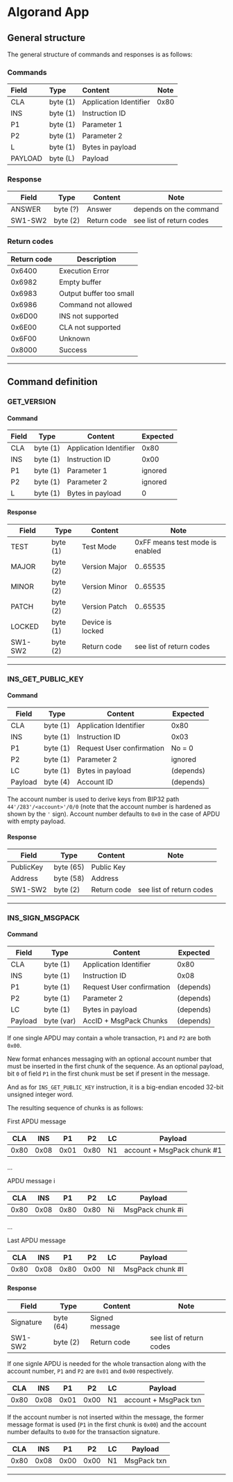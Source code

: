 # Algorand App

## General structure

The general structure of commands and responses is as follows:

### Commands

| Field   | Type     | Content                | Note |
| :------ | :------- | :--------------------- | ---- |
| CLA     | byte (1) | Application Identifier | 0x80 |
| INS     | byte (1) | Instruction ID         |      |
| P1      | byte (1) | Parameter 1            |      |
| P2      | byte (1) | Parameter 2            |      |
| L       | byte (1) | Bytes in payload       |      |
| PAYLOAD | byte (L) | Payload                |      |

### Response

| Field   | Type     | Content     | Note                     |
| ------- | -------- | ----------- | ------------------------ |
| ANSWER  | byte (?) | Answer      | depends on the command   |
| SW1-SW2 | byte (2) | Return code | see list of return codes |

### Return codes

| Return code | Description             |
| ----------- | ----------------------- |
| 0x6400      | Execution Error         |
| 0x6982      | Empty buffer            |
| 0x6983      | Output buffer too small |
| 0x6986      | Command not allowed     |
| 0x6D00      | INS not supported       |
| 0x6E00      | CLA not supported       |
| 0x6F00      | Unknown                 |
| 0x8000      | Success                 |

---

## Command definition

### GET_VERSION

#### Command

| Field | Type     | Content                | Expected |
| ----- | -------- | ---------------------- | -------- |
| CLA   | byte (1) | Application Identifier | 0x80     |
| INS   | byte (1) | Instruction ID         | 0x00     |
| P1    | byte (1) | Parameter 1            | ignored  |
| P2    | byte (1) | Parameter 2            | ignored  |
| L     | byte (1) | Bytes in payload       | 0        |

#### Response

| Field   | Type     | Content          | Note                            |
| ------- | -------- | ---------------- | ------------------------------- |
| TEST    | byte (1) | Test Mode        | 0xFF means test mode is enabled |
| MAJOR   | byte (2) | Version Major    | 0..65535                        |
| MINOR   | byte (2) | Version Minor    | 0..65535                        |
| PATCH   | byte (2) | Version Patch    | 0..65535                        |
| LOCKED  | byte (1) | Device is locked |                                 |
| SW1-SW2 | byte (2) | Return code      | see list of return codes        |

---

### INS_GET_PUBLIC_KEY

#### Command

| Field   | Type     | Content                   | Expected   |
| ------- | -------- | ------------------------- | ---------- |
| CLA     | byte (1) | Application Identifier    | 0x80       |
| INS     | byte (1) | Instruction ID            | 0x03       |
| P1      | byte (1) | Request User confirmation | No = 0     |
| P2      | byte (1) | Parameter 2               | ignored    |
| LC      | byte (1) | Bytes in payload          | (depends)  |
| Payload | byte (4) | Account ID                | (depends)  |

The account number is used to derive keys from BIP32 path `44'/283'/<account>'/0/0`
(note that the account number is hardened as shown by the `'` sign). Account number defaults
to `0x0` in the case of APDU with empty payload.

#### Response

| Field          | Type      | Content              | Note                     |
| -------------- | --------- | -------------------- | ------------------------ |
| PublicKey      | byte (65) | Public Key           |                          |
| Address        | byte (58) | Address              |                          |
| SW1-SW2        | byte (2)  | Return code          | see list of return codes |

---
### INS_SIGN_MSGPACK

#### Command

| Field   | Type        | Content                   | Expected   |
| ------- | --------    | ------------------------- | ---------- |
| CLA     | byte (1)    | Application Identifier    | 0x80       |
| INS     | byte (1)    | Instruction ID            | 0x08       |
| P1      | byte (1)    | Request User confirmation | (depends)  |
| P2      | byte (1)    | Parameter 2               | (depends)  |
| LC      | byte (1)    | Bytes in payload          | (depends)  |
| Payload | byte (var)  | AccID + MsgPack Chunks    | (depends)  |

If one single APDU may contain a whole transaction, `P1` and `P2` are both `0x00`.

New format enhances messaging with an optional account number that must be inserted
in the first chunk of the sequence. As an optional payload, bit `0` of field `P1` in
the first chunk must be set if present in the message.

And as for `INS_GET_PUBLIC_KEY` instruction, it is a big-endian encoded 32-bit
unsigned integer word.

The resulting sequence of chunks is as follows:

First APDU message

| CLA   | INS        | P1                   | P2   | LC   | Payload   |
|-------|------------|----------------------|------|------|-----------|
| 0x80  | 0x08       | 0x01                 | 0x80 | N1   | account + MsgPack chunk #1   |

...

APDU message i

| CLA   | INS        | P1                   | P2   | LC   | Payload   |
|-------|------------|----------------------|------|------|-----------|
| 0x80  | 0x08       | 0x80                 | 0x80 | Ni   | MsgPack chunk #i   |

...

Last APDU message

| CLA   | INS        | P1                   | P2   | LC   | Payload   |
|-------|------------|----------------------|------|------|-----------|
| 0x80  | 0x08       | 0x80                 | 0x00 | NI   | MsgPack chunk #I   |

#### Response

| Field          | Type      | Content              | Note                     |
| -------------- | --------- | -------------------- | ------------------------ |
| Signature      | byte (64)| Signed message       |                          |
| SW1-SW2        | byte (2)  | Return code          | see list of return codes |



If one signle APDU is needed for the whole transaction along with the account number,
`P1` and `P2` are `0x01` and `0x00` respectively.

| CLA   | INS        | P1                   | P2   | LC   | Payload   |
|-------|------------|----------------------|------|------|-----------|
| 0x80  | 0x08       | 0x01                 | 0x00 | N1   | account + MsgPack txn   |

If the account number is not inserted within the message, the former message format is used
(`P1` in the first chunk is `0x00`) and the account number defaults to `0x00` for the transaction
signature.


| CLA   | INS        | P1                   | P2   | LC   | Payload   |
|-------|------------|----------------------|------|------|-----------|
| 0x80  | 0x08       | 0x00                 | 0x00 | N1   | MsgPack txn   |




---
